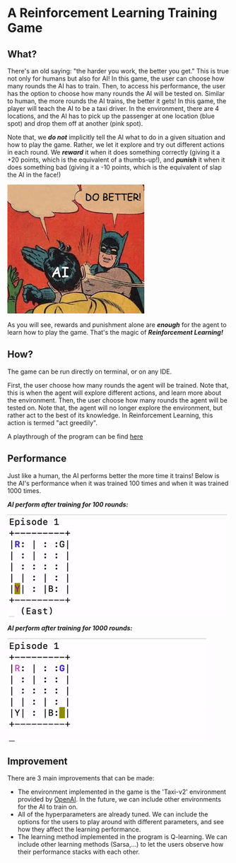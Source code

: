 # A Reinforcement Learning Training Game

## What?
There's an old saying: "the harder you work, the better you get." This is true not only for humans but also for AI! In this game, the user can choose how many rounds the AI has to train. Then, to access his performance, the user has the option to choose how many rounds the AI will be tested on. Similar to human, the more rounds the AI trains, the better it gets! In this game, the player will teach the AI to be a taxi driver. In the environment, there are 4 locations, and the AI has to pick up the passenger at one location (blue spot) and drop them off at another (pink spot). 

Note that, we ***do not*** implicitly tell the AI what to do in a given situation and how to play the game. Rather, we let it explore and try out different actions in each round. We ***reward*** it when it does something correctly (giving it a +20 points, which is the equivalent of a thumbs-up!), and ***punish*** it when it does something bad (giving it a -10 points, which is the equivalent of slap the AI in the face!)

![](trainingai.png)

As you will see, rewards and punishment alone are ***enough*** for the agent to learn how to play the game. That's the magic of ***Reinforcement Learning!*** 

## How?
The game can be run directly on terminal, or on any IDE.

First, the user choose how many rounds the agent will be trained. Note that, this is when the agent will explore different actions, and learn more about the environment. Then, the user choose how many rounds the agent will be tested on. Note that, the agent will no longer explore the environment, but rather act to the best of its knowledge. In Reinforcement Learning, this action is termed "act greedily". 

A playthrough of the program can be find [here](https://www.youtube.com/watch?v=xtqAbc157JQ)
## Performance

Just like a human, the AI performs better the more time it trains! Below is the AI's performance when it was trained 100 times and when it was trained 1000 times. 

***AI perform after training for 100 rounds:***

![](100%20round.gif)

***AI perform after training for 1000 rounds:***

![](1000%20round.gif)

## Improvement
There are 3 main improvements that can be made:
- The environment implemented in the game is the 'Taxi-v2' environment provided by [OpenAI](https://gym.openai.com/envs/#classic_control). In the future, we can include other environments for the AI to train on. 
- All of the hyperparameters are already tuned. We can include the options for the users to play around with different parameters, and see how they affect the learning performance. 
- The learning method implemented in the program is Q-learning. We can include other learning methods (Sarsa,...) to let the users observe how their performance stacks with each other. 



